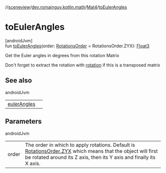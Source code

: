 //[sceneview](../../../index.md)/[dev.romainguy.kotlin.math](../index.md)/[Mat4](index.md)/[toEulerAngles](to-euler-angles.md)

# toEulerAngles

[androidJvm]\
fun [toEulerAngles](to-euler-angles.md)(order: [RotationsOrder](../-rotations-order/index.md) = RotationsOrder.ZYX): [Float3](../-float3/index.md)

Get the Euler angles in degrees from this rotation Matrix

Don't forget to extract the rotation with [rotation](../rotation.md) if this is a transposed matrix

## See also

androidJvm

| | |
|---|---|
| [eulerAngles](../euler-angles.md) |  |

## Parameters

androidJvm

| | |
|---|---|
| order | The order in which to apply rotations. Default is [RotationsOrder.ZYX](../-rotations-order/-z-y-x/index.md) which means that the object will first be rotated around its Z axis, then its Y axis and finally its X axis. |
